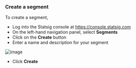 ### Create a segment

To create a segment, 
- Log into the Statsig console at https://console.statsig.com 
- On the left-hand navigation panel, select **Segments**
- Click on the **Create** button 
- Enter a name and description for your segment

![image](https://user-images.githubusercontent.com/1315028/129094428-5caf6533-1c5d-483f-88dd-5c419b41dfb6.png)

- Click **Create**




